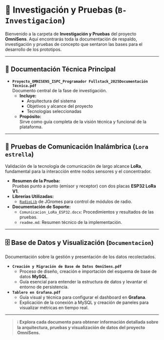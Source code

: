 # 📂 Investigación y Pruebas (`B-Investigacion`)

Bienvenido a la carpeta de **Investigación y Pruebas** del proyecto **OmniSens**. Aquí encontrarás toda la documentación de respaldo, investigación y pruebas de concepto que sentaron las bases para el desarrollo de los prototipos.

---

## 📄 Documentación Técnica Principal

- **`Proyecto_OMNISENS_ISPC_Programador Fullstack_2025Documentación Técnica.pdf`**  
    Documento central de la fase de investigación.  
    - **Incluye:**  
        - Arquitectura del sistema  
        - Objetivos y alcance del proyecto  
        - Tecnologías seleccionadas  
    - **Propósito:**  
        Sirve como guía completa de la visión técnica y funcional de la plataforma.

---

## 📡 Pruebas de Comunicación Inalámbrica (`Lora estrella`)

Validación de la tecnología de comunicación de largo alcance **LoRa**, fundamental para la interacción entre nodos sensores y el concentrador.

- **Resumen de la Prueba:**  
    Pruebas punto a punto (emisor y receptor) con dos placas **ESP32 LoRa V1**.
- **Librerías Utilizadas:**  
    - [`RadioLib`](https://github.com/jgromes/RadioLib) de JGromes para control de módulos de radio.
- **Documentación de Soporte:**  
    - `Comunicacion_LoRa_ESP32.docx`: Procedimientos y resultados de las pruebas.
    - `readme.md`: Resumen técnico de la implementación.

---

## 🗄️ Base de Datos y Visualización (`Documentacion`)

Documentación sobre la gestión y presentación de los datos recolectados.

- **`Creación y Migración de Base de Datos OmniSens.pdf`**  
    - Proceso de diseño, creación e importación del esquema de base de datos **MySQL**.
    - Guía esencial para entender la estructura de datos y levantar el entorno de persistencia.
- **`Tablero en Grafana.pdf`**  
    - Guía visual y técnica para configurar el dashboard en **Grafana**.
    - Explicación de la conexión a MySQL y creación de paneles para visualizar métricas en tiempo real.

---

> ℹ️ **Explora cada documento para obtener información detallada sobre la arquitectura, pruebas y visualización de datos del proyecto OmniSens.**
